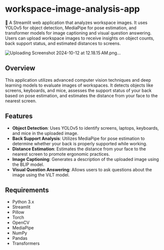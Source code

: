 # workspace-image-analysis-app
🏢 A Streamlit web application that analyzes workspace images. It uses YOLOv5 for object detection, MediaPipe for pose estimation, and transformer models for image captioning and visual question answering. Users can upload workspace images to receive insights on object counts, back support status, and estimated distances to screens.

![Uploading Screenshot 2024-10-12 at 12.18.15 AM.png…]()

## Overview

This application utilizes advanced computer vision techniques and deep learning models to evaluate images of workspaces. It detects objects like screens, keyboards, and mice, assesses the support status of your back based on pose estimation, and estimates the distance from your face to the nearest screen.

## Features

- **Object Detection**: Uses YOLOv5 to identify screens, laptops, keyboards, and mice in the uploaded image.
- **Back Support Analysis**: Utilizes MediaPipe for pose estimation to determine whether your back is properly supported while working.
- **Distance Estimation**: Estimates the distance from your face to the nearest screen to promote ergonomic practices.
- **Image Captioning**: Generates a description of the uploaded image using the BLIP model.
- **Visual Question Answering**: Allows users to ask questions about the image using the ViLT model.

## Requirements

- Python 3.x
- Streamlit
- Pillow
- Torch
- OpenCV
- MediaPipe
- NumPy
- Pandas
- Transformers


